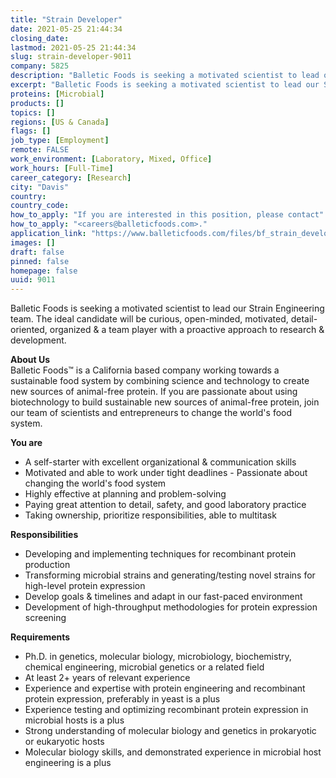 ```yaml
---
title: "Strain Developer"
date: 2021-05-25 21:44:34
closing_date: 
lastmod: 2021-05-25 21:44:34
slug: strain-developer-9011
company: 5825
description: "Balletic Foods is seeking a motivated scientist to lead our Strain Engineering team. The ideal candidate will be curious, open-minded, motivated, detail-oriented, organized & a team player with a proactive approach to research & development."
excerpt: "Balletic Foods is seeking a motivated scientist to lead our Strain Engineering team. The ideal candidate will be curious, open-minded, motivated, detail-oriented, organized & a team player with a proactive approach to research & development."
proteins: [Microbial]
products: []
topics: []
regions: [US & Canada]
flags: []
job_type: [Employment]
remote: FALSE
work_environment: [Laboratory, Mixed, Office]
work_hours: [Full-Time]
career_category: [Research]
city: "Davis"
country: 
country_code: 
how_to_apply: "If you are interested in this position, please contact"
how_to_apply: "<careers@balleticfoods.com>."
application_link: "https://www.balleticfoods.com/files/bf_strain_developer.pdf"
images: []
draft: false
pinned: false
homepage: false
uuid: 9011
---
```

Balletic Foods is seeking a motivated scientist to lead our Strain
Engineering team. The ideal candidate will be curious, open-minded,
motivated, detail-oriented, organized & a team player with a proactive
approach to research & development.

**About Us**\
Balletic Foods™ is a California based company working towards a
sustainable food system by combining science and technology to create
new sources of animal-free protein. If you are passionate about using
biotechnology to build sustainable new sources of animal-free protein,
join our team of scientists and entrepreneurs to change the world's food
system.

**You are**

-   A self-starter with excellent organizational & communication skills
-   Motivated and able to work under tight deadlines - Passionate about
    changing the world\'s food system
-   Highly effective at planning and problem-solving
-   Paying great attention to detail, safety, and good laboratory
    practice
-   Taking ownership, prioritize responsibilities, able to multitask

**Responsibilities**

-   Developing and implementing techniques for recombinant protein
    production
-   Transforming microbial strains and generating/testing novel strains
    for high-level protein expression
-   Develop goals & timelines and adapt in our fast-paced environment
-   Development of high-throughput methodologies for protein expression
    screening

**Requirements**

-   Ph.D. in genetics, molecular biology, microbiology, biochemistry,
    chemical engineering, microbial genetics or a related field
-   At least 2+ years of relevant experience
-   Experience and expertise with protein engineering and recombinant
    protein expression, preferably in yeast is a plus
-   Experience testing and optimizing recombinant protein expression in
    microbial hosts is a plus
-   Strong understanding of molecular biology and genetics in
    prokaryotic or eukaryotic hosts
-   Molecular biology skills, and demonstrated experience in microbial
    host engineering is a plus
